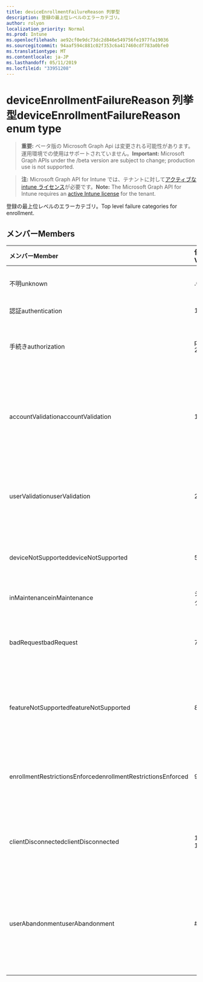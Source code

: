 ```yaml
---
title: deviceEnrollmentFailureReason 列挙型
description: 登録の最上位レベルのエラーカテゴリ。
author: rolyon
localization_priority: Normal
ms.prod: Intune
ms.openlocfilehash: ae92cf0e9dc73dc2d846e549756fe1977fa19036
ms.sourcegitcommit: 94aaf594c881c02f353c6a417460cdf783a0bfe0
ms.translationtype: MT
ms.contentlocale: ja-JP
ms.lasthandoff: 05/11/2019
ms.locfileid: "33951208"
---
```

# <a name="deviceenrollmentfailurereason-enum-type"></a><span data-ttu-id="3b819-103">deviceEnrollmentFailureReason 列挙型</span><span class="sxs-lookup"><span data-stu-id="3b819-103">deviceEnrollmentFailureReason enum type</span></span>

> <span data-ttu-id="3b819-104">**重要:** ベータ版の Microsoft Graph Api は変更される可能性があります。運用環境での使用はサポートされていません。</span><span class="sxs-lookup"><span data-stu-id="3b819-104">**Important:** Microsoft Graph APIs under the /beta version are subject to change; production use is not supported.</span></span>

> <span data-ttu-id="3b819-105">**注:** Microsoft Graph API for Intune では、テナントに対して[アクティブな intune ライセンス](https://go.microsoft.com/fwlink/?linkid=839381)が必要です。</span><span class="sxs-lookup"><span data-stu-id="3b819-105">**Note:** The Microsoft Graph API for Intune requires an [active Intune license](https://go.microsoft.com/fwlink/?linkid=839381) for the tenant.</span></span>

<span data-ttu-id="3b819-106">登録の最上位レベルのエラーカテゴリ。</span><span class="sxs-lookup"><span data-stu-id="3b819-106">Top level failure categories for enrollment.</span></span>

## <a name="members"></a><span data-ttu-id="3b819-107">メンバー</span><span class="sxs-lookup"><span data-stu-id="3b819-107">Members</span></span>
|<span data-ttu-id="3b819-108">メンバー</span><span class="sxs-lookup"><span data-stu-id="3b819-108">Member</span></span>|<span data-ttu-id="3b819-109">値</span><span class="sxs-lookup"><span data-stu-id="3b819-109">Value</span></span>|<span data-ttu-id="3b819-110">説明</span><span class="sxs-lookup"><span data-stu-id="3b819-110">Description</span></span>|
|:---|:---|:---|
|<span data-ttu-id="3b819-111">不明</span><span class="sxs-lookup"><span data-stu-id="3b819-111">unknown</span></span>|<span data-ttu-id="3b819-112">.0</span><span class="sxs-lookup"><span data-stu-id="3b819-112">0</span></span>|<span data-ttu-id="3b819-113">既定値、エラーの理由は不明です。</span><span class="sxs-lookup"><span data-stu-id="3b819-113">Default value, failure reason is unknown.</span></span>|
|<span data-ttu-id="3b819-114">認証</span><span class="sxs-lookup"><span data-stu-id="3b819-114">authentication</span></span>|<span data-ttu-id="3b819-115">1-d</span><span class="sxs-lookup"><span data-stu-id="3b819-115">1</span></span>|<span data-ttu-id="3b819-116">認証に失敗した</span><span class="sxs-lookup"><span data-stu-id="3b819-116">Authentication failed</span></span>|
|<span data-ttu-id="3b819-117">手続き</span><span class="sxs-lookup"><span data-stu-id="3b819-117">authorization</span></span>|<span data-ttu-id="3b819-118">pbm-2</span><span class="sxs-lookup"><span data-stu-id="3b819-118">2</span></span>|<span data-ttu-id="3b819-119">呼び出しは認証されましたが、登録が承認されていません。</span><span class="sxs-lookup"><span data-stu-id="3b819-119">Call was authenticated, but not authorized to enroll.</span></span>|
|<span data-ttu-id="3b819-120">accountValidation</span><span class="sxs-lookup"><span data-stu-id="3b819-120">accountValidation</span></span>|<span data-ttu-id="3b819-121">1/3</span><span class="sxs-lookup"><span data-stu-id="3b819-121">3</span></span>|<span data-ttu-id="3b819-122">登録のためにアカウントを検証できませんでした。</span><span class="sxs-lookup"><span data-stu-id="3b819-122">Failed to validate the account for enrollment.</span></span> <span data-ttu-id="3b819-123">(アカウントがブロックされ、登録が有効になっていません)</span><span class="sxs-lookup"><span data-stu-id="3b819-123">(Account blocked, enrollment not enabled)</span></span>|
|<span data-ttu-id="3b819-124">userValidation</span><span class="sxs-lookup"><span data-stu-id="3b819-124">userValidation</span></span>|<span data-ttu-id="3b819-125">2/4</span><span class="sxs-lookup"><span data-stu-id="3b819-125">4</span></span>|<span data-ttu-id="3b819-126">ユーザーを検証できませんでした。</span><span class="sxs-lookup"><span data-stu-id="3b819-126">User could not be validated.</span></span> <span data-ttu-id="3b819-127">(ユーザーが存在しません。ライセンスがありません)</span><span class="sxs-lookup"><span data-stu-id="3b819-127">(User does not exist, missing license)</span></span>|
|<span data-ttu-id="3b819-128">deviceNotSupported</span><span class="sxs-lookup"><span data-stu-id="3b819-128">deviceNotSupported</span></span>|<span data-ttu-id="3b819-129">5</span><span class="sxs-lookup"><span data-stu-id="3b819-129">5</span></span>|<span data-ttu-id="3b819-130">デバイスは、モバイルデバイス管理ではサポートされていません。</span><span class="sxs-lookup"><span data-stu-id="3b819-130">Device is not supported for mobile device management.</span></span>|
|<span data-ttu-id="3b819-131">inMaintenance</span><span class="sxs-lookup"><span data-stu-id="3b819-131">inMaintenance</span></span>|<span data-ttu-id="3b819-132">シックス</span><span class="sxs-lookup"><span data-stu-id="3b819-132">6</span></span>|<span data-ttu-id="3b819-133">アカウントはメンテナンス中です。</span><span class="sxs-lookup"><span data-stu-id="3b819-133">Account is in maintenance.</span></span>|
|<span data-ttu-id="3b819-134">badRequest</span><span class="sxs-lookup"><span data-stu-id="3b819-134">badRequest</span></span>|<span data-ttu-id="3b819-135">7</span><span class="sxs-lookup"><span data-stu-id="3b819-135">7</span></span>|<span data-ttu-id="3b819-136">クライアントがサービスで認識/サポートされていない要求を送信しました。</span><span class="sxs-lookup"><span data-stu-id="3b819-136">Client sent a request that is not understood/supported by the service.</span></span>|
|<span data-ttu-id="3b819-137">featureNotSupported</span><span class="sxs-lookup"><span data-stu-id="3b819-137">featureNotSupported</span></span>|<span data-ttu-id="3b819-138">8 </span><span class="sxs-lookup"><span data-stu-id="3b819-138">8</span></span>|<span data-ttu-id="3b819-139">この登録で使用されている機能は、このアカウントではサポートされていません。</span><span class="sxs-lookup"><span data-stu-id="3b819-139">Feature(s) used by this enrollment are not supported for this account.</span></span>|
|<span data-ttu-id="3b819-140">enrollmentRestrictionsEnforced</span><span class="sxs-lookup"><span data-stu-id="3b819-140">enrollmentRestrictionsEnforced</span></span>|<span data-ttu-id="3b819-141">9 </span><span class="sxs-lookup"><span data-stu-id="3b819-141">9</span></span>|<span data-ttu-id="3b819-142">管理者によって構成された登録の制限は、この登録をブロックしました。</span><span class="sxs-lookup"><span data-stu-id="3b819-142">Enrollment restrictions configured by admin blocked this enrollment.</span></span>|
|<span data-ttu-id="3b819-143">clientDisconnected</span><span class="sxs-lookup"><span data-stu-id="3b819-143">clientDisconnected</span></span>|<span data-ttu-id="3b819-144">10 </span><span class="sxs-lookup"><span data-stu-id="3b819-144">10</span></span>|<span data-ttu-id="3b819-145">クライアントがタイムアウトしたか、登録が enduser によって中止されました。</span><span class="sxs-lookup"><span data-stu-id="3b819-145">Client timed out or enrollment was aborted by enduser.</span></span>|
|<span data-ttu-id="3b819-146">userAbandonment</span><span class="sxs-lookup"><span data-stu-id="3b819-146">userAbandonment</span></span>|<span data-ttu-id="3b819-147">#</span><span class="sxs-lookup"><span data-stu-id="3b819-147">11</span></span>|<span data-ttu-id="3b819-148">登録は enduser によって中止されました。</span><span class="sxs-lookup"><span data-stu-id="3b819-148">Enrollment was abandoned by enduser.</span></span> <span data-ttu-id="3b819-149">(Enduser が開始されましたが、適切なタイミングで完了できませんでした)</span><span class="sxs-lookup"><span data-stu-id="3b819-149">(Enduser started onboarding but failed to complete it in timely manner)</span></span>|




